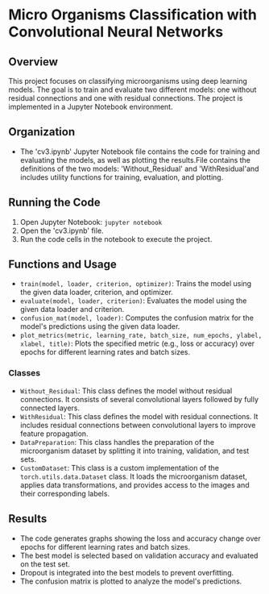 # Micro Organisms Classification with Convolutional Neural Networks

## Overview
This project focuses on classifying microorganisms using deep learning models. The goal is to train and evaluate two different models: one without residual connections and one with residual connections. The project is implemented in a Jupyter Notebook environment.

## Organization 
- The 'cv3.ipynb' Jupyter Notebook file contains the code for training and evaluating the models, as well as plotting the results.File contains the definitions of the two models: 'Without_Residual' and 'WithResidual'and includes utility functions for training, evaluation, and plotting.
## Running the Code
1. Open Jupyter Notebook: `jupyter notebook`
2. Open the 'cv3.ipynb' file.
3. Run the code cells in the notebook to execute the project.

## Functions and Usage
- `train(model, loader, criterion, optimizer)`: Trains the model using the given data loader, criterion, and optimizer.
- `evaluate(model, loader, criterion)`: Evaluates the model using the given data loader and criterion.
- `confusion_mat(model, loader)`: Computes the confusion matrix for the model's predictions using the given data loader.
- `plot_metrics(metric, learning_rate, batch_size, num_epochs, ylabel, xlabel, title)`: Plots the specified metric (e.g., loss or accuracy) over epochs for different learning rates and batch sizes.

### Classes
- `Without_Residual`: This class defines the model without residual connections. It consists of several convolutional layers followed by fully connected layers.
- `WithResidual`: This class defines the model with residual connections. It includes residual connections between convolutional layers to improve feature propagation.
- `DataPreparation`: This class handles the preparation of the microorganism dataset by splitting it into training, validation, and test sets.
- `CustomDataset`: This class is a custom implementation of the `torch.utils.data.Dataset` class. It loads the microorganism dataset, applies data transformations, and provides access to the images and their corresponding labels.

## Results
- The code generates graphs showing the loss and accuracy change over epochs for different learning rates and batch sizes.
- The best model is selected based on validation accuracy and evaluated on the test set.
- Dropout is integrated into the best models to prevent overfitting.
- The confusion matrix is plotted to analyze the model's predictions.

